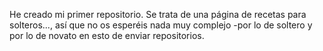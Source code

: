 He creado mi primer repositorio. Se trata de una página de recetas para solteros..., así que no os esperéis nada muy complejo -por lo de soltero y por lo de novato en esto de enviar repositorios.